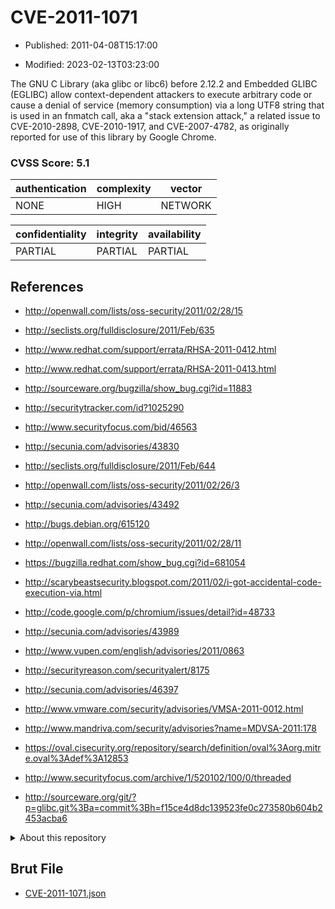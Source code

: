 # CVE-2011-1071

- Published: 2011-04-08T15:17:00

- Modified: 2023-02-13T03:23:00

The GNU C Library (aka glibc or libc6) before 2.12.2 and Embedded GLIBC (EGLIBC) allow context-dependent attackers to execute arbitrary code or cause a denial of service (memory consumption) via a long UTF8 string that is used in an fnmatch call, aka a "stack extension attack," a related issue to CVE-2010-2898, CVE-2010-1917, and CVE-2007-4782, as originally reported for use of this library by Google Chrome.

### CVSS Score: **5.1**

| authentication | complexity | vector |
| --- | --- | --- |
| NONE | HIGH | NETWORK |

| confidentiality | integrity | availability |
| --- | --- | --- |
| PARTIAL | PARTIAL | PARTIAL |

## References

* http://openwall.com/lists/oss-security/2011/02/28/15

* http://seclists.org/fulldisclosure/2011/Feb/635

* http://www.redhat.com/support/errata/RHSA-2011-0412.html

* http://www.redhat.com/support/errata/RHSA-2011-0413.html

* http://sourceware.org/bugzilla/show_bug.cgi?id=11883

* http://securitytracker.com/id?1025290

* http://www.securityfocus.com/bid/46563

* http://secunia.com/advisories/43830

* http://seclists.org/fulldisclosure/2011/Feb/644

* http://openwall.com/lists/oss-security/2011/02/26/3

* http://secunia.com/advisories/43492

* http://bugs.debian.org/615120

* http://openwall.com/lists/oss-security/2011/02/28/11

* https://bugzilla.redhat.com/show_bug.cgi?id=681054

* http://scarybeastsecurity.blogspot.com/2011/02/i-got-accidental-code-execution-via.html

* http://code.google.com/p/chromium/issues/detail?id=48733

* http://secunia.com/advisories/43989

* http://www.vupen.com/english/advisories/2011/0863

* http://securityreason.com/securityalert/8175

* http://secunia.com/advisories/46397

* http://www.vmware.com/security/advisories/VMSA-2011-0012.html

* http://www.mandriva.com/security/advisories?name=MDVSA-2011:178

* https://oval.cisecurity.org/repository/search/definition/oval%3Aorg.mitre.oval%3Adef%3A12853

* http://www.securityfocus.com/archive/1/520102/100/0/threaded

* http://sourceware.org/git/?p=glibc.git%3Ba=commit%3Bh=f15ce4d8dc139523fe0c273580b604b2453acba6

<details>
<summary>About this repository</summary> 

  This repository is part of the project [Live Hack CVE](https://github.com/Live-Hack-CVE). Main website can be found [www.live-hack.org](https://www.live-hack.org) 
  
  Made by [Sn0wAlice](https://github.com/Sn0wAlice) for the people that care about security and need to have a feed of the latest CVEs. Hope you enjoy it, don't forget to star the repo and follow me on [Twitter](https://twitter.com/Sn0wAlice) and [Github](https://github.com/Sn0wAlice). And that is my [personnal website](https://www.alice-snow.me/)

  - [Home Page](https://github.com/Live-Hack-CVE)
  - [Framework](https://github.com/Live-Hack-CVE/cve-framework)
  - [CVE database](https://github.com/Live-Hack-CVE/full_database)
  - [Changelog](https://github.com/Live-Hack-CVE/Changelog)
</details>

## Brut File

* [CVE-2011-1071.json](https://raw.githubusercontent.com/Live-Hack-CVE/full_database/main/cves/2011/CVE-2011-1071.json)

